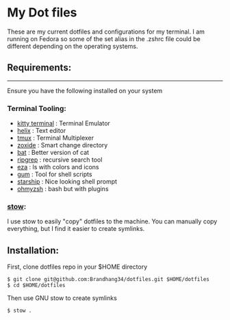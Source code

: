 # My Dot files
These are my current dotfiles and configurations for my terminal. I am running on Fedora so some of the set alias 
in the .zshrc file could be different depending on the operating systems.

## Requirements:
---
Ensure you have the following installed on your system

### Terminal Tooling:
- [kitty terminal](https://github.com/kovidgoyal/kitty) : Terminal Emulator
- [helix](https://github.com/helix-editor/helix) : Text editor
- [tmux](https://github.com/tmux/tmux) : Terminal Multiplexer
- [zoxide](https://github.com/ajeetdsouza/zoxide) : Smart change directory
- [bat](https://github.com/sharkdp/bat) : Better version of cat
- [ripgrep](https://github.com/BurntSushi/ripgrep) : recursive search tool
- [eza](https://github.com/eza-community/eza) : ls with colors and icons
- [gum](https://github.com/charmbracelet/gum) : Tool for shell scripts
- [starship](https://github.com/starship/starship) : Nice looking shell prompt
- [ohmyzsh](https://github.com/ohmyzsh/ohmyzsh) : bash but with plugins

### [stow](https://www.gnu.org/software/stow/):
I use stow to easily "copy" dotfiles to the machine. You can manually copy everything, 
but I find it easier to create symlinks.

## Installation:
First, clone dotfiles repo in your $HOME directory
```
$ git clone git@github.com:Brandhang34/dotfiles.git $HOME/dotfiles
$ cd $HOME/dotfiles
```

Then use GNU stow to create symlinks
```
$ stow .
```
